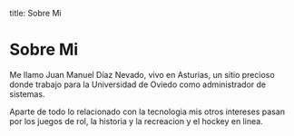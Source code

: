 title: Sobre Mi

# Sobre Mi

Me llamo Juan Manuel Díaz Nevado, vivo en Asturias, un sitio precioso donde 
trabajo para la Universidad de Oviedo como administrador de sistemas.

Aparte de todo lo relacionado con la tecnologia mis otros intereses pasan por 
los juegos de rol, la historia y la recreacion y el hockey en linea.

